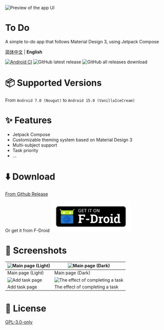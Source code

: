 ![Preview of the app UI](https://s2.loli.net/2025/02/17/SIeA9KaGFZkl4BX.png)
# To Do
A simple to-do app that follows Material Design 3, using Jetpack Compose

[简体中文](https://github.com/Super12138/ToDo/blob/main/README.md) | **English**

[![Android CI](https://github.com/Super12138/ToDo/actions/workflows/android_ci.yml/badge.svg)](https://github.com/Super12138/ToDo/actions/workflows/android_ci.yml)
![GitHub latest release](https://img.shields.io/github/v/release/Super12138/ToDo?style=flat-square)
![GitHub all releases download](https://img.shields.io/github/downloads/Super12138/ToDo/total?style=flat-square)

# 📦 Supported Versions
From `Android 7.0 (Nougat)` to `Android 15.0 (VanillaIceCream)`

# ✨ Features
- Jetpack Compose
- Customizable theming system based on Material Design 3
- Multi-subject support
- Task priority
- ...

# ⬇️ Download
[From Github Release](https://github.com/Super12138/ToDo/releases/)

Or get it from F-Droid
[<img src="./art/get-it-on-fdroid.png" height="100" />](https://f-droid.org/packages/cn.super12138.todo)


# 📸 Screenshots
| ![Main page (Light)](https://s2.loli.net/2025/02/17/WB3sP8uckvYJCIi.png) | ![Main page (Dark)](https://s2.loli.net/2025/02/17/ty3ZwjbOkBgFLsf.png) |
| --- | --- |
| Main page (Light) | Main page (Dark) |
| ![Add task page](https://s2.loli.net/2025/02/17/97L2uhKlA3Q8d4P.png) | ![The effect of completing a task](https://s2.loli.net/2025/02/17/9FRKx72DqVBtnfX.png) |
| Add task page | The effect of completing a task |

# 📃 License
[GPL-3.0-only](https://github.com/Super12138/ToDo/blob/main/LICENSE)